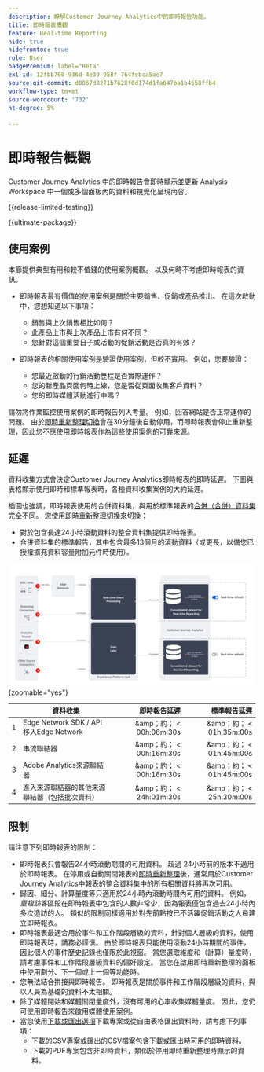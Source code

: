 ```yaml
---
description: 瞭解Customer Journey Analytics中的即時報告功能。
title: 即時報表概觀
feature: Real-time Reporting
hide: true
hidefromtoc: true
role: User
badgePremium: label="Beta"
exl-id: 12fbb760-936d-4e30-958f-764febca5ae7
source-git-commit: d0067d8271b7628f0d174d1fa647ba1b4558ffb4
workflow-type: tm+mt
source-wordcount: '732'
ht-degree: 5%

---
```


# 即時報告概觀

Customer Journey Analytics 中的即時報告會即時顯示並更新 Analysis Workspace 中一個或多個面板內的資料和視覺化呈現內容。

{{release-limited-testing}}

{{ultimate-package}}

## 使用案例

本節提供典型有用和較不值錢的使用案例概觀。 以及何時不考慮即時報表的資訊。

* 即時報表最有價值的使用案例是關於主要銷售、促銷或產品推出。
在這次啟動中，您想知道以下事項：

   * 銷售與上次銷售相比如何？
   * 此產品上市與上次產品上市有何不同？
   * 您針對這個重要日子或活動的促銷活動是否真的有效？

* 即時報表的相關使用案例是驗證使用案例，但較不實用。
例如，您要驗證：

   * 您最近啟動的行銷活動歷程是否實際運作？
   * 您的新產品頁面何時上線，您是否從頁面收集客戶資料？
   * 您的即時媒體活動進行中嗎？

請勿將作業監控使用案例的即時報告列入考量。 例如，回答網站是否正常運作的問題。 由於[即時重新整理切換](use-real-time.md)會在30分鐘後自動停用，而即時報表會停止重新整理，因此您不應使用即時報表作為這些使用案例的可靠來源。


## 延遲

資料收集方式會決定Customer Journey Analytics即時報表的即時延遲。 下圖與表格顯示使用即時和標準報表時，各種資料收集案例的大約延遲。

插圖也強調，即時報表使用的合併資料集，與用於標準報表的[合併（合併）資料集](/help/connections/combined-dataset.md)完全不同。 您使用[即時重新整理切換](use-real-time.md)來切換：

* 對於包含長達24小時滾動資料的整合資料集提供即時報表。
* 合併資料集的標準報告，其中包含最多13個月的滾動資料（或更長，以備您已授權擴充資料容量附加元件時使用）。

![即時報告](assets/real-time-reporting-latencies.svg){zoomable="yes"}

| | 資料收集 | 即時報告延遲 | 標準報告延遲 |
|:---:|---|--:|--:|
| 1 | Edge Network SDK / API移入Edge Network | &amp;amp；約； &lt; 00h:06m:30s | &amp;amp；約； &lt; 01h:35m:00s |
| 2 | 串流聯結器 | &amp;amp；約； &lt; 00h:16m:30s | &amp;amp；約； &lt; 01h:45m:00s |
| 3 | Adobe Analytics來源聯結器 | &amp;amp；約； &lt; 00h:16m:30s | &amp;amp；約； &lt; 01h:45m:00s |
| 4 | 進入來源聯結器的其他來源聯結器（包括批次資料） | &amp;amp；約； &lt; 24h:01m:30s | &amp;amp；約； &lt; 25h:30m:00s |

## 限制

請注意下列即時報表的限制：

* 即時報表只會報告24小時滾動期間的可用資料。 超過   24小時前的版本不適用於即時報表。 在停用或自動關閉報表的[即時重新整理](use-real-time.md)後，通常用於Customer Journey Analytics中報表的[整合資料集](/help/connections/combined-dataset.md)中的所有相關資料將再次可用。
* 歸因、細分、計算量度等只適用於24小時內滾動時間內可用的資料。 例如，*重複訪客*&#x200B;區段在即時報表中包含的人數非常少，因為報表僅包含過去24小時內多次造訪的人。 類似的限制同樣適用於對先前點按已不活躍促銷活動之人員建立即時報表。
* 即時報表最適合用於事件和工作階段層級的資料，針對個人層級的資料，使用即時報表時，請務必謹慎。 <!--Need to explain this a bit better -->由於即時報表只能使用滾動24小時期間的事件，因此個人的事件歷史記錄也僅限於此視窗。 當您選取維度和（計算）量度時，請考慮事件和工作階段層級資料的偏好設定。 當您在啟用即時重新整理的面板中使用劃分、下一個或上一個等功能時。
* 您無法結合拼接與即時報告。 <!-- Do we need to explain this in more detail, why? -->即時報表是關於事件和工作階段層級的資料，與以人員為基礎的資料不太相關。
* 除了媒體開始和媒體關閉量度外，沒有可用的心率收集媒體量度。 因此，您仍可使用即時報告來啟用媒體使用案例。
* 當您使用[下載或匯出選項](/help/analysis-workspace/export/download-send.md)下載專案或從自由表格匯出資料時，請考慮下列事項：
   * 下載的CSV專案或匯出的CSV檔案包含下載或匯出時可用的即時資料。
   * 下載的PDF專案包含非即時資料，類似於停用即時重新整理時顯示的資料。
